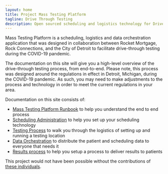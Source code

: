 ```yaml
---
layout: home
title: Project Mass Testing Platform
tagline: Drive Through Testing
description: Open sourced scheduling and logistics technology for Drive Through Testing
---
```


Mass Testing Platform is a scheduling, logistics and data orchestration application that was designed in collaboration between Rocket Mortgage, Rock Connections, and the City of Detroit to facilitate drive-through testing during the COVID-19 pandemic.

The documentation on this site will give you a high-level overview of the drive-through testing process, from end-to-end. Please note, this process was designed around the regulations in effect in Detroit, Michigan, during the COVID-19 pandemic. As such, you may need to make adjustments to the process and technology in order to meet the current regulations in your area.


Documentation on this site consists of:

- [Mass Testing Platform Runbook](../mtp-runbook) to help you understand the end to end process
- [Scheduling Administration](../scheduling-runbook) to help you set up your scheduling technology
- [Testing Process](../testing-runbook) to walk you through the logistics of setting up and running a testing location
- [Data Orchestration](../data-runbook) to distribute the patient and scheduling data to everyone that needs it
- [Results process](../results-runbook) to help you setup a process to deliver results to patients

This project would not have been possible without the contributions of [these individuals](../contributors).